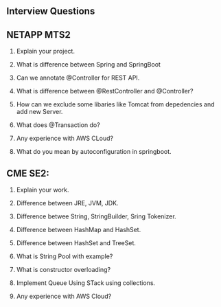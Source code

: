 ## Interview Questions

## NETAPP MTS2

1. Explain your project.

2. What is difference between Spring and SpringBoot

3. Can we annotate @Controller for REST API.

4. What is difference between @RestController and @Controller?

5. How can we exclude some libaries like Tomcat from depedencies and add new Server.

6. What does @Transaction do?

7. Any experience with AWS CLoud?

8. What do you mean by autoconfiguration in springboot.

## CME SE2:

1. Explain your work.

2. Difference between JRE, JVM, JDK.

3. Difference betwee String, StringBuilder, Sring Tokenizer.

4. Difference between HashMap and HashSet.

5. Difference between HashSet and TreeSet.

6. What is String Pool with example?

7. What is constructor overloading?

8. Implement Queue Using STack using collections.

9. Any experience with AWS Cloud?